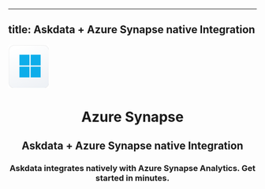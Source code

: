 
  ---
  title: Askdata + Azure Synapse native Integration
  ---

<img class="dataset_icon mx-auto d-block mb-4" width="82" height="88" src="/media/integrations/icons/azure-synapse.png" alt="">
<h1 class="dataset_title" style="text-align: center;">Azure Synapse</h1>
<h2 class="dataset_subtitle" style="text-align: center;">Askdata + Azure Synapse native Integration</h2> 
<h3 class="dataset_description" style="text-align: center;">Askdata integrates natively with Azure Synapse Analytics. Get started in minutes.</h3> 

  